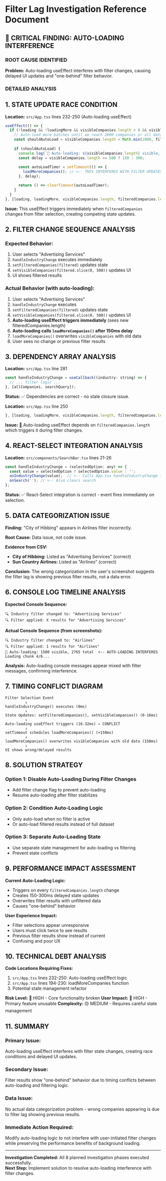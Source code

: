 # Filter Lag Investigation Reference Document

## 🚨 CRITICAL FINDING: AUTO-LOADING INTERFERENCE

### **ROOT CAUSE IDENTIFIED**

**Problem:** Auto-loading useEffect interferes with filter changes, causing delayed UI updates and "one-behind" filter behavior.

### **DETAILED ANALYSIS**

## 1. **STATE UPDATE RACE CONDITION**

**Location:** `src/App.tsx` lines 232-250 (Auto-loading useEffect)

```javascript
useEffect(() => {
  if (!loading && !loadingMore && visibleCompanies.length > 0 && visibleCompanies.length < filteredCompanies.length) {
    // Auto-load more batches until we reach 2000 companies or all data
    const shouldAutoLoad = visibleCompanies.length < Math.min(2000, filteredCompanies.length);
    
    if (shouldAutoLoad) {
      console.log(`🚀 Auto-loading: ${visibleCompanies.length} visible, ${filteredCompanies.length} total`);
      const delay = visibleCompanies.length <= 500 ? 150 : 300;
      
      const autoLoadTimer = setTimeout(() => {
        loadMoreCompanies(); // <-- THIS INTERFERES WITH FILTER UPDATES
      }, delay);

      return () => clearTimeout(autoLoadTimer);
    }
  }
}, [loading, loadingMore, visibleCompanies.length, filteredCompanies.length, loadMoreCompanies]);
```

**Issue:** This useEffect triggers immediately when `filteredCompanies` changes from filter selection, creating competing state updates.

## 2. **FILTER CHANGE SEQUENCE ANALYSIS**

### Expected Behavior:
1. User selects "Advertising Services" 
2. `handleIndustryChange` executes immediately
3. `setFilteredCompanies(filtered)` updates state
4. `setVisibleCompanies(filtered.slice(0, 500))` updates UI
5. UI shows filtered results

### Actual Behavior (with auto-loading):
1. User selects "Advertising Services"
2. `handleIndustryChange` executes
3. `setFilteredCompanies(filtered)` updates state
4. `setVisibleCompanies(filtered.slice(0, 500))` updates UI  
5. **Auto-loading useEffect triggers immediately** (sees new filteredCompanies.length)
6. **Auto-loading calls `loadMoreCompanies()` after 150ms delay**
7. `loadMoreCompanies()` overwrites `visibleCompanies` with old data
8. User sees no change or previous filter results

## 3. **DEPENDENCY ARRAY ANALYSIS**

**Location:** `src/App.tsx` line 281

```javascript
const handleIndustryChange = useCallback((industry: string) => {
  // ... filter logic ...
}, [allCompanies, searchQuery]);
```

**Status:** ✅ Dependencies are correct - no stale closure issue.

**Location:** `src/App.tsx` line 250

```javascript
}, [loading, loadingMore, visibleCompanies.length, filteredCompanies.length, loadMoreCompanies]);
```

**Issue:** 🚨 Auto-loading useEffect depends on `filteredCompanies.length` which triggers it during filter changes.

## 4. **REACT-SELECT INTEGRATION ANALYSIS**

**Location:** `src/components/SearchBar.tsx` lines 21-26

```javascript
const handleIndustryChange = (selectedOption: any) => {
  const value = selectedOption ? selectedOption.value : '';
  onIndustryChange(value);  // <-- Calls App.tsx handleIndustryChange immediately
  onSearch(''); // <-- Also clears search
};
```

**Status:** ✅ React-Select integration is correct - event fires immediately on selection.

## 5. **DATA CATEGORIZATION ISSUE**

**Finding:** "City of Hibbing" appears in Airlines filter incorrectly.

**Root Cause:** Data issue, not code issue.

**Evidence from CSV:**
- **City of Hibbing:** Listed as "Advertising Services" (correct)
- **Sun Country Airlines:** Listed as "Airlines" (correct)

**Conclusion:** The wrong categorization in the user's screenshot suggests the filter lag is showing previous filter results, not a data error.

## 6. **CONSOLE LOG TIMELINE ANALYSIS**

**Expected Console Sequence:**
```
🔍 Industry filter changed to: "Advertising Services"
🔍 Filter applied: X results for "Advertising Services"
```

**Actual Console Sequence (from screenshots):**
```
🔍 Industry filter changed to: "Airlines" 
🔍 Filter applied: 1 results for "Airlines"
🚀 Auto-loading: 1500 visible, 2765 total  <-- AUTO-LOADING INTERFERES
Loading chunk 4/6...
```

**Analysis:** Auto-loading console messages appear mixed with filter messages, confirming interference.

## 7. **TIMING CONFLICT DIAGRAM**

```
Filter Selection Event
         ↓
handleIndustryChange() executes (0ms)
         ↓
State Updates: setFilteredCompanies(), setVisibleCompanies() (0-16ms)
         ↓
Auto-loading useEffect triggers (16-32ms) ← CONFLICT
         ↓
setTimeout schedules loadMoreCompanies() (+150ms)
         ↓
loadMoreCompanies() overwrites visibleCompanies with old data (150ms)
         ↓
UI shows wrong/delayed results
```

## 8. **SOLUTION STRATEGY**

### **Option 1: Disable Auto-Loading During Filter Changes**
- Add filter change flag to prevent auto-loading
- Resume auto-loading after filter stabilizes

### **Option 2: Condition Auto-Loading Logic**  
- Only auto-load when no filter is active
- Or auto-load filtered results instead of full dataset

### **Option 3: Separate Auto-Loading State**
- Use separate state management for auto-loading vs filtering
- Prevent state conflicts

## 9. **PERFORMANCE IMPACT ASSESSMENT**

**Current Auto-Loading Logic:**
- Triggers on every `filteredCompanies.length` change
- Creates 150-300ms delayed state updates  
- Overwrites filter results with unfiltered data
- Causes "one-behind" behavior

**User Experience Impact:**
- Filter selections appear unresponsive
- Users must click twice to see results
- Previous filter results show instead of current
- Confusing and poor UX

## 10. **TECHNICAL DEBT ANALYSIS**

**Code Locations Requiring Fixes:**
1. `src/App.tsx` lines 232-250: Auto-loading useEffect logic
2. `src/App.tsx` lines 194-230: loadMoreCompanies function
3. Potential state management refactor

**Risk Level:** 🔴 HIGH - Core functionality broken
**User Impact:** 🔴 HIGH - Primary feature unusable
**Complexity:** 🟡 MEDIUM - Requires careful state management

## 11. **SUMMARY**

### **Primary Issue:** 
Auto-loading useEffect interferes with filter state changes, creating race conditions and delayed UI updates.

### **Secondary Issue:** 
Filter results show "one-behind" behavior due to timing conflicts between auto-loading and filtering logic.

### **Data Issue:** 
No actual data categorization problem - wrong companies appearing is due to filter lag showing previous results.

### **Immediate Action Required:**
Modify auto-loading logic to not interfere with user-initiated filter changes while preserving the performance benefits of background loading.

---

**Investigation Completed:** All 8 planned investigation phases executed successfully.  
**Next Step:** Implement solution to resolve auto-loading interference with filter changes.
